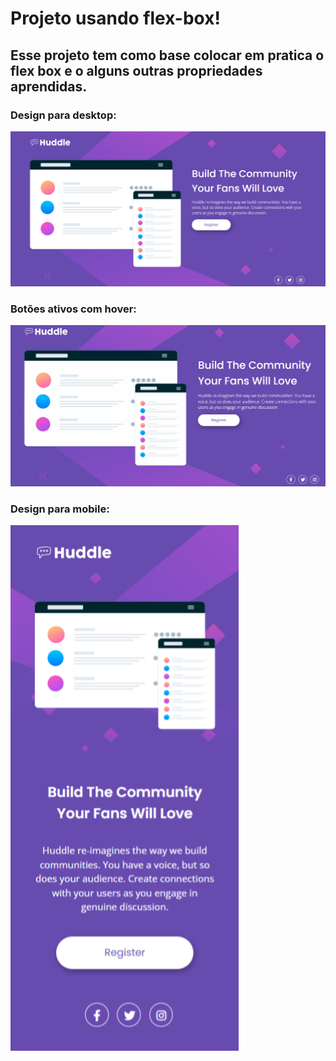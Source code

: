 # Projeto usando flex-box!

## Esse projeto tem como base colocar em pratica o flex box e o alguns outras propriedades aprendidas.

<h3> Design para desktop: </h3>

<img src="./src/design-definitivo/design-desktop.PNG">

<h3>Botões ativos com hover:</h3>
<img src="./src/design-definitivo/desktop-ativos.gif">

<h3> Design para mobile: </h3>
<img src="./src/design-definitivo/design-mobile.png">

